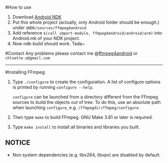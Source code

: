 #How to use
1. Download [Android NDK](https://developer.android.com/tools/sdk/ndk/index.html)
2. Put this whole project (actually, only Android folder should be enough.) under `$NDK/sources/ffmpeg4android`
3. Add reference `$(call import-module, ffmpeg4android/android/arm)` into Android.mk of your NDK project.
4. Now ndk-build should work. Tada~

#Contact
Any problems please contact me @[ffmpeg4android](https://github.com/chloette/ffmpeg4android) or `chloette.e@gmail.com`

---

#Installing FFmpeg:

1. Type `./configure` to create the configuration. A list of configure
options is printed by running `configure --help`.

    `configure` can be launched from a directory different from the FFmpeg
sources to build the objects out of tree. To do this, use an absolute
path when launching `configure`, e.g. `/ffmpegdir/ffmpeg/configure`.

2. Then type `make` to build FFmpeg. GNU Make 3.81 or later is required.

3. Type `make install` to install all binaries and libraries you built.

NOTICE
------

 - Non system dependencies (e.g. libx264, libvpx) are disabled by default.
